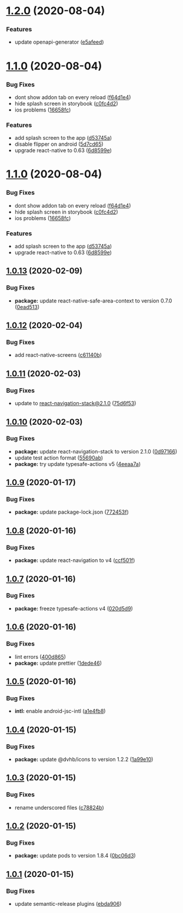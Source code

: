# [1.2.0](https://github.com/dvhb/react-native-template-dvhb/compare/v1.1.0...v1.2.0) (2020-08-04)


### Features

* update openapi-generator ([e5afeed](https://github.com/dvhb/react-native-template-dvhb/commit/e5afeed0a78bbd87cf912340e3995473462ba3ed))

# [1.1.0](https://github.com/dvhb/react-native-template-dvhb/compare/v1.0.13...v1.1.0) (2020-08-04)


### Bug Fixes

* dont show addon tab on every reload ([f64d1e4](https://github.com/dvhb/react-native-template-dvhb/commit/f64d1e43c156c48344c2c3f3a69fbde6803a297b))
* hide splash screen in storybook ([c0fc4d2](https://github.com/dvhb/react-native-template-dvhb/commit/c0fc4d283bedc295699cf5d3b453bcbe85cf7158))
* ios problems ([16658fc](https://github.com/dvhb/react-native-template-dvhb/commit/16658fc1e7dfd9bc1ddadf9edc51a2339d4f6f86))


### Features

* add splash screen to the app ([d53745a](https://github.com/dvhb/react-native-template-dvhb/commit/d53745a4c5e9e5db41d91834c6159737076d80e5))
* disable flipper on android ([5d7cd65](https://github.com/dvhb/react-native-template-dvhb/commit/5d7cd651787173468c6261c2988c95d2a0d5111c))
* upgrade react-native to 0.63 ([6d8599e](https://github.com/dvhb/react-native-template-dvhb/commit/6d8599e91f3aa5caf3ed54798d713bf686546613))

# [1.1.0](https://github.com/dvhb/react-native-template-dvhb/compare/v1.0.13...v1.1.0) (2020-08-04)


### Bug Fixes

* dont show addon tab on every reload ([f64d1e4](https://github.com/dvhb/react-native-template-dvhb/commit/f64d1e43c156c48344c2c3f3a69fbde6803a297b))
* hide splash screen in storybook ([c0fc4d2](https://github.com/dvhb/react-native-template-dvhb/commit/c0fc4d283bedc295699cf5d3b453bcbe85cf7158))
* ios problems ([16658fc](https://github.com/dvhb/react-native-template-dvhb/commit/16658fc1e7dfd9bc1ddadf9edc51a2339d4f6f86))


### Features

* add splash screen to the app ([d53745a](https://github.com/dvhb/react-native-template-dvhb/commit/d53745a4c5e9e5db41d91834c6159737076d80e5))
* upgrade react-native to 0.63 ([6d8599e](https://github.com/dvhb/react-native-template-dvhb/commit/6d8599e91f3aa5caf3ed54798d713bf686546613))

## [1.0.13](https://github.com/dvhb/react-native-template-dvhb/compare/v1.0.12...v1.0.13) (2020-02-09)


### Bug Fixes

* **package:** update react-native-safe-area-context to version 0.7.0 ([0ead513](https://github.com/dvhb/react-native-template-dvhb/commit/0ead513cdcbd6962709646123ed57e51c9b716f4))

## [1.0.12](https://github.com/dvhb/react-native-template-dvhb/compare/v1.0.11...v1.0.12) (2020-02-04)


### Bug Fixes

* add react-native-screens ([c61140b](https://github.com/dvhb/react-native-template-dvhb/commit/c61140bae66a208249f50e6a76b8730c1e56b15d))

## [1.0.11](https://github.com/dvhb/react-native-template-dvhb/compare/v1.0.10...v1.0.11) (2020-02-03)


### Bug Fixes

* update to react-navigation-stack@2.1.0 ([75d6f53](https://github.com/dvhb/react-native-template-dvhb/commit/75d6f531bd3e4c5b3eb11396bfc8a86f7c4af6d6))

## [1.0.10](https://github.com/dvhb/react-native-template-dvhb/compare/v1.0.9...v1.0.10) (2020-02-03)


### Bug Fixes

* **package:** update react-navigation-stack to version 2.1.0 ([0d97166](https://github.com/dvhb/react-native-template-dvhb/commit/0d97166767de2a3878d68279e4e0c0618b59c6ad))
* update test action format ([55690ab](https://github.com/dvhb/react-native-template-dvhb/commit/55690ab4b5e707e59599d23c87b3212db24c12a1))
* **package:** try update typesafe-actions v5 ([4eeaa7a](https://github.com/dvhb/react-native-template-dvhb/commit/4eeaa7a5eddd60af38a732c3331140d19024c6a0))

## [1.0.9](https://github.com/dvhb/react-native-template-dvhb/compare/v1.0.8...v1.0.9) (2020-01-17)


### Bug Fixes

* **package:** update package-lock.json ([772453f](https://github.com/dvhb/react-native-template-dvhb/commit/772453f20c4c5168baddf3c1add7e42899eab389))

## [1.0.8](https://github.com/dvhb/react-native-template-dvhb/compare/v1.0.7...v1.0.8) (2020-01-16)


### Bug Fixes

* **package:** update react-navigation to v4 ([ccf501f](https://github.com/dvhb/react-native-template-dvhb/commit/ccf501fdc44a85cd3acdbff7dc1eac67d26be8e1))

## [1.0.7](https://github.com/dvhb/react-native-template-dvhb/compare/v1.0.6...v1.0.7) (2020-01-16)


### Bug Fixes

* **package:** freeze typesafe-actions v4 ([020d5d9](https://github.com/dvhb/react-native-template-dvhb/commit/020d5d971dd5200d0c1081d96285ba4cbdfcc7a1))

## [1.0.6](https://github.com/dvhb/react-native-template-dvhb/compare/v1.0.5...v1.0.6) (2020-01-16)


### Bug Fixes

* lint errors ([400d865](https://github.com/dvhb/react-native-template-dvhb/commit/400d86560917bbeca5962e523e73e8e3261f98da))
* **package:** update prettier ([1dede46](https://github.com/dvhb/react-native-template-dvhb/commit/1dede466a1740f61412f81ad0d183632d8e284c1))

## [1.0.5](https://github.com/dvhb/react-native-template-dvhb/compare/v1.0.4...v1.0.5) (2020-01-16)


### Bug Fixes

* **intl:** enable android-jsc-intl ([a1e4fb8](https://github.com/dvhb/react-native-template-dvhb/commit/a1e4fb8434a88f74415d1bc5d7bd6bb3cad8fce5))

## [1.0.4](https://github.com/dvhb/react-native-template-dvhb/compare/v1.0.3...v1.0.4) (2020-01-15)


### Bug Fixes

* **package:** update @dvhb/icons to version 1.2.2 ([1a99e10](https://github.com/dvhb/react-native-template-dvhb/commit/1a99e10e6f7a361755c1624554d7978c4e62ef13))

## [1.0.3](https://github.com/dvhb/react-native-template-dvhb/compare/v1.0.2...v1.0.3) (2020-01-15)


### Bug Fixes

* rename underscored files ([c78824b](https://github.com/dvhb/react-native-template-dvhb/commit/c78824b73350951d6a6c83b9da16fd255aa6b09f))

## [1.0.2](https://github.com/dvhb/react-native-template-dvhb/compare/v1.0.1...v1.0.2) (2020-01-15)


### Bug Fixes

* **package:** update pods to version 1.8.4 ([0bc06d3](https://github.com/dvhb/react-native-template-dvhb/commit/0bc06d30add1ca3741b4f07c97d27bac4cffa4b0))

## [1.0.1](https://github.com/dvhb/react-native-template-dvhb/compare/v1.0.0...v1.0.1) (2020-01-15)


### Bug Fixes

* update semantic-release plugins ([ebda906](https://github.com/dvhb/react-native-template-dvhb/commit/ebda906d0896adcf0cd09c961628114f4ad0e919))
